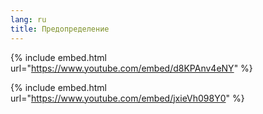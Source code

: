 ```yaml
---
lang: ru
title: Предопределение
---
```



{% include embed.html url="https://www.youtube.com/embed/d8KPAnv4eNY" %}


{% include embed.html url="https://www.youtube.com/embed/jxieVh098Y0" %}

